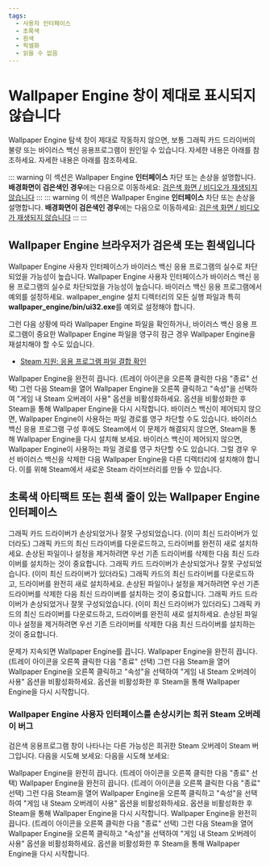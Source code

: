 ```yaml
---
tags:
  - 사용자 인터페이스
  - 초록색
  - 흰색
  - 픽셀화
  - 읽을 수 없음
---
```


# Wallpaper Engine 창이 제대로 표시되지 않습니다

Wallpaper Engine 탐색 창이 제대로 작동하지 않으면, 보통 그래픽 카드 드라이버의 불량 또는 바이러스 백신 응용프로그램이 원인일 수 있습니다. 자세한 내용은 아래를 참조하세요. 자세한 내용은 아래를 참조하세요.

::: warning 이 섹션은 Wallpaper Engine **인터페이스** 차단 또는 손상을 설명합니다. **배경화면이 검은색인 경우**에는 다음으로 이동하세요: [검은색 화면 / 비디오가 재생되지 않습니다](/noshow/notplaying.html) ::: ::: warning 이 섹션은 Wallpaper Engine **인터페이스** 차단 또는 손상을 설명합니다. **배경화면이 검은색인 경우**에는 다음으로 이동하세요: [검은색 화면 / 비디오가 재생되지 않습니다](/noshow/notplaying.html) ::: :::

## Wallpaper Engine 브라우저가 검은색 또는 흰색입니다

Wallpaper Engine 사용자 인터페이스가 바이러스 백신 응용 프로그램의 실수로 차단되었을 가능성이 높습니다. Wallpaper Engine 사용자 인터페이스가 바이러스 백신 응용 프로그램의 실수로 차단되었을 가능성이 높습니다. 바이러스 백신 응용 프로그램에서 예외를 설정하세요. wallpaper_engine 설치 디렉터리의 모든 실행 파일과 특히 **wallpaper_engine/bin/ui32.exe**를 예외로 설정해야 합니다.

그런 다음 상황에 따라 Wallpaper Engine 파일을 확인하거나, 바이러스 백신 응용 프로그램이 중요한 Wallpaper Engine 파일을 영구히 잠근 경우 Wallpaper Engine을 재설치해야 할 수도 있습니다.

* [Steam 지원: 응용 프로그램 파일 결합 확인](https://support.steampowered.com/kb_article.php?ref=2037-QEUH-3335)

Wallpaper Engine을 완전히 끕니다. (트레이 아이콘을 오른쪽 클릭한 다음 "종료" 선택) 그런 다음 Steam을 열어 Wallpaper Engine을 오른쪽 클릭하고 "속성"을 선택하여 "게임 내 Steam 오버레이 사용" 옵션을 비활성화하세요. 옵션을 비활성화한 후 Steam을 통해 Wallpaper Engine을 다시 시작합니다. 바이러스 백신이 제어되지 않으면, Wallpaper Engine이 사용하는 파일 경로를 영구 차단할 수도 있습니다. 바이러스 백신 응용 프로그램 구성 후에도 Steam에서 이 문제가 해결되지 않으면, Steam을 통해 Wallpaper Engine을 다시 설치해 보세요. 바이러스 백신이 제어되지 않으면, Wallpaper Engine이 사용하는 파일 경로를 영구 차단할 수도 있습니다. 그럴 경우 우선 바이러스 백신을 삭제한 다음 Wallpaper Engine을 다른 디렉터리에 설치해야 합니다. 이를 위해 Steam에서 새로운 Steam 라이브러리를 만들 수 있습니다.

## 초록색 아티팩트 또는 흰색 줄이 있는 Wallpaper Engine 인터페이스

그래픽 카드 드라이버가 손상되었거나 잘못 구성되었습니다. (이미 최신 드라이버가 있더라도) 그래픽 카드의 최신 드라이버를 다운로드하고, 드라이버를 완전히 새로 설치하세요. 손상된 파일이나 설정을 제거하려면 우선 기존 드라이버를 삭제한 다음 최신 드라이버를 설치하는 것이 중요합니다. 그래픽 카드 드라이버가 손상되었거나 잘못 구성되었습니다. (이미 최신 드라이버가 있더라도) 그래픽 카드의 최신 드라이버를 다운로드하고, 드라이버를 완전히 새로 설치하세요. 손상된 파일이나 설정을 제거하려면 우선 기존 드라이버를 삭제한 다음 최신 드라이버를 설치하는 것이 중요합니다. 그래픽 카드 드라이버가 손상되었거나 잘못 구성되었습니다. (이미 최신 드라이버가 있더라도) 그래픽 카드의 최신 드라이버를 다운로드하고, 드라이버를 완전히 새로 설치하세요. 손상된 파일이나 설정을 제거하려면 우선 기존 드라이버를 삭제한 다음 최신 드라이버를 설치하는 것이 중요합니다.

문제가 지속되면 Wallpaper Engine를 끕니다. Wallpaper Engine을 완전히 끕니다. (트레이 아이콘을 오른쪽 클릭한 다음 "종료" 선택) 그런 다음 Steam을 열어 Wallpaper Engine을 오른쪽 클릭하고 "속성"을 선택하여 "게임 내 Steam 오버레이 사용" 옵션을 비활성화하세요. 옵션을 비활성화한 후 Steam을 통해 Wallpaper Engine을 다시 시작합니다.

### Wallpaper Engine 사용자 인터페이스를 손상시키는 희귀 Steam 오버레이 버그

검은색 응용프로그램 창이 나타나는 다른 가능성은 희귀한 Steam 오버레이 Steam 버그입니다. 다음을 시도해 보세요: 다음을 시도해 보세요:

Wallpaper Engine을 완전히 끕니다. (트레이 아이콘을 오른쪽 클릭한 다음 "종료" 선택) Wallpaper Engine을 완전히 끕니다. (트레이 아이콘을 오른쪽 클릭한 다음 "종료" 선택) 그런 다음 Steam을 열어 Wallpaper Engine을 오른쪽 클릭하고 "속성"을 선택하여 "게임 내 Steam 오버레이 사용" 옵션을 비활성화하세요. 옵션을 비활성화한 후 Steam을 통해 Wallpaper Engine을 다시 시작합니다. Wallpaper Engine을 완전히 끕니다. (트레이 아이콘을 오른쪽 클릭한 다음 "종료" 선택) 그런 다음 Steam을 열어 Wallpaper Engine을 오른쪽 클릭하고 "속성"을 선택하여 "게임 내 Steam 오버레이 사용" 옵션을 비활성화하세요. 옵션을 비활성화한 후 Steam을 통해 Wallpaper Engine을 다시 시작합니다. 